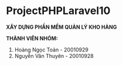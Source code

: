 # ProjectPHPLaravel10
**XÂY DỰNG PHẦN MỀM QUẢN LÝ KHO HÀNG**

**THÀNH VIÊN NHÓM:**
1. Hoàng Ngọc Toản - 20010929
2. Nguyễn Văn Thuyên - 20010928

